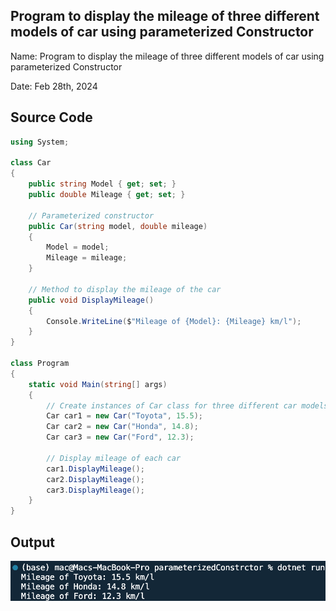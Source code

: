 ## Program to display the mileage of three different models of car using parameterized Constructor

Name: Program to display the mileage of three different models of car using parameterized Constructor

Date: Feb 28th, 2024

## Source Code

```csharp // See https://aka.ms/new-console-template for more information
using System;

class Car
{
    public string Model { get; set; }
    public double Mileage { get; set; }

    // Parameterized constructor
    public Car(string model, double mileage)
    {
        Model = model;
        Mileage = mileage;
    }

    // Method to display the mileage of the car
    public void DisplayMileage()
    {
        Console.WriteLine($"Mileage of {Model}: {Mileage} km/l");
    }
}

class Program
{
    static void Main(string[] args)
    {
        // Create instances of Car class for three different car models
        Car car1 = new Car("Toyota", 15.5);
        Car car2 = new Car("Honda", 14.8);
        Car car3 = new Car("Ford", 12.3);

        // Display mileage of each car
        car1.DisplayMileage();
        car2.DisplayMileage();
        car3.DisplayMileage();
    }
}

```

## Output

![Program to display the mileage of three different models of car using parameterized Constructor](./output.png)

